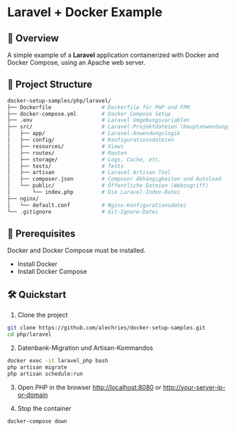 # Laravel + Docker Example

## 🚀 Overview

A simple example of a **Laravel** application containerized with Docker and Docker Compose, using an Apache web server.

## 📁 Project Structure

```bash
docker-setup-samples/php/laravel/
├── Dockerfile                # Dockerfile für PHP und FPM
├── docker-compose.yml        # Docker Compose Setup
├── .env                      # Laravel Umgebungsvariablen
├── src/                      # Laravel-Projektdateien (Hauptanwendungsordner)
│   ├── app/                  # Laravel-Anwendungslogik
│   ├── config/               # Konfigurationsdateien
│   ├── resources/            # Views
│   ├── routes/               # Routen
│   ├── storage/              # Logs, Cache, etc.
│   ├── tests/                # Tests
│   ├── artisan               # Laravel Artisan Tool
│   ├── composer.json         # Composer Abhängigkeiten und Autoload
│   └── public/               # Öffentliche Dateien (Webzugriff)
│       └── index.php         # Die Laravel-Index-Datei
├── nginx/
│   └── default.conf          # Nginx-Konfigurationsdatei
└── .gitignore                # Git-Ignore-Datei

```


## 📝 Prerequisites
Docker and Docker Compose must be installed.

- Install Docker
- Install Docker Compose

## 🛠️ Quickstart

1. Clone the project
```bash
git clone https://github.com/alechries/docker-setup-samples.git
cd php/laravel
```
2. Datenbank-Migration und Artisan-Kommandos
```bash
docker exec -it laravel_php bash
php artisan migrate
php artisan schedule:run
```
3. Open PHP in the browser
[http://localhost:8080](http://localhost:8080) or [http://your-server-ip-or-domain](http://your-server-ip-or-domain)

5. Stop the container
```bash
docker-compose down
```

